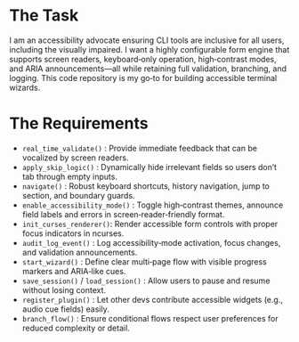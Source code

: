 # The Task

I am an accessibility advocate ensuring CLI tools are inclusive for all users, including the visually impaired. I want a highly configurable form engine that supports screen readers, keyboard‐only operation, high‐contrast modes, and ARIA announcements—all while retaining full validation, branching, and logging. This code repository is my go‐to for building accessible terminal wizards.

# The Requirements

* `real_time_validate()`  : Provide immediate feedback that can be vocalized by screen readers.  
* `apply_skip_logic()`    : Dynamically hide irrelevant fields so users don’t tab through empty inputs.  
* `navigate()`            : Robust keyboard shortcuts, history navigation, jump to section, and boundary guards.  
* `enable_accessibility_mode()` : Toggle high‐contrast themes, announce field labels and errors in screen‐reader‐friendly format.  
* `init_curses_renderer()`: Render accessible form controls with proper focus indicators in ncurses.  
* `audit_log_event()`     : Log accessibility‐mode activation, focus changes, and validation announcements.  
* `start_wizard()`        : Define clear multi‐page flow with visible progress markers and ARIA‐like cues.  
* `save_session()` / `load_session()` : Allow users to pause and resume without losing context.  
* `register_plugin()`     : Let other devs contribute accessible widgets (e.g., audio cue fields) easily.  
* `branch_flow()`         : Ensure conditional flows respect user preferences for reduced complexity or detail.  
